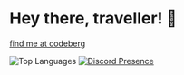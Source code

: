 # Hey there, traveller! 👋

[find me at codeberg](https://codeberg.org/a-catgirl)

![Top Languages](https://github-readme-stats.vercel.app/api/top-langs/?username=a-catgirl-dev&show_icons=true&theme=dark&custom_title=Most%20used%20languages&langs_count=10&layout=compact)
[![Discord Presence](https://lanyard.cnrad.dev/api/1103849536079806545)](https://discord.com/users/1103849536079806545)
